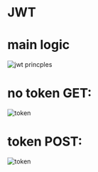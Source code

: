 # JWT

# main logic
![jwt princples](https://github.com/mustafa-senyuz/JWT/assets/113122475/32531dd9-d642-4110-b014-5196054c333a)

# no token GET:
![token](https://github.com/mustafa-senyuz/JWT/assets/113122475/27f9fc4f-ce16-49c4-bf0c-a9554e2a03e4)

# token    POST:
![token](https://github.com/mustafa-senyuz/JWT/assets/113122475/c5043dcf-bd54-4bdc-a7d9-e69fc8817bf7)

